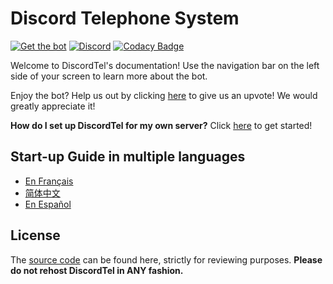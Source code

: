 # Discord Telephone System

[![Get the bot](https://img.shields.io/badge/Discord-Get_The_Bot-7289DA.svg)](https://discordapp.com/oauth2/authorize?client_id=224662505157427200&scope=bot) [![Discord](https://img.shields.io/badge/Discord-Support_Server-7289DA.svg)](https://discord.gg/RN7pxrB) [![Codacy Badge](https://api.codacy.com/project/badge/Grade/e43f2cd06bca428c8389c8f0378a85bc)](https://www.codacy.com/app/austinhuang0131/discordtel?utm_source=github.com&amp;utm_medium=referral&amp;utm_content=austinhuang0131/discordtel&amp;utm_campaign=Badge_Grade)

Welcome to DiscordTel's documentation! Use the navigation bar on the left side of your screen to learn more about the bot.

Enjoy the bot? Help us out by clicking [here](https://discordbots.org/bot/224662505157427200) to give us an upvote! We would greatly appreciate it!

**How do I set up DiscordTel for my own server?** Click [here](http://discordtel.readthedocs.io/en/readthedocs/DiscordTel%20Guide/) to get started!

## Start-up Guide in multiple languages
* [En Français](http://discordtel.readthedocs.io/en/readthedocs/Guide%20de%20DiscordTel%20en%20Fran%C3%A7ais/)
* [简体中文](http://discordtel.readthedocs.io/en/readthedocs/%E7%AE%80%E4%BD%93%E4%B8%AD%E6%96%87%E7%89%88DiscordTel%E6%8C%87%E5%8D%97/)
* [En Español](http://discordtel.readthedocs.io/en/readthedocs/La%20gu%C3%ADa%20en%20espa%C3%B1ol%20de%20DiscordTel/)

## License
The [source code](https://github.com/austinhuang0131/discordtel) can be found here, strictly for reviewing purposes. **Please do not rehost DiscordTel in ANY fashion.**
